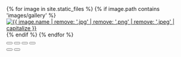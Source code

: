 <!-- ---
layout: page
title: 照片墙
permalink: /gallery/
--- -->

<div class="photo-gallery-container">
  <div id="justified-gallery">
    {% for image in site.static_files %}
      {% if image.path contains 'images/gallery' %}
        <a href="{{ site.baseurl }}{{ image.path }}" class="gallery-item">
          <img src="{{ site.baseurl }}{{ image.path }}" alt="{{ image.name | remove: '.jpg' | remove: '.png' | remove: '.jpeg' | capitalize }}"/>
        </a>
      {% endif %}
    {% endfor %}
  </div>
</div>

<!-- PhotoSwipe UI 容器 -->
<div class="pswp" tabindex="-1" role="dialog" aria-hidden="true">
  <div class="pswp__bg"></div>
  <div class="pswp__scroll-wrap">
    <div class="pswp__container">
      <div class="pswp__item"></div>
      <div class="pswp__item"></div>
      <div class="pswp__item"></div>
    </div>
    <div class="pswp__ui pswp__ui--hidden">
      <div class="pswp__top-bar">
        <div class="pswp__counter"></div>
        <button class="pswp__button pswp__button--close" title="关闭 (Esc)"></button>
        <button class="pswp__button pswp__button--share" title="分享"></button>
        <button class="pswp__button pswp__button--fs" title="全屏"></button>
        <button class="pswp__button pswp__button--zoom" title="放大/缩小"></button>
        <div class="pswp__preloader">
          <div class="pswp__preloader__icn">
            <div class="pswp__preloader__cut">
              <div class="pswp__preloader__donut"></div>
            </div>
          </div>
        </div>
      </div>
      <div class="pswp__share-modal pswp__share-modal--hidden pswp__single-tap">
        <div class="pswp__share-tooltip"></div>
      </div>
      <button class="pswp__button pswp__button--arrow--left" title="上一张"></button>
      <button class="pswp__button pswp__button--arrow--right" title="下一张"></button>
      <div class="pswp__caption">
        <div class="pswp__caption__center"></div>
      </div>
    </div>
  </div>
</div>

<!-- 引入所需的库 -->
<link rel="stylesheet" href="https://cdn.jsdelivr.net/npm/justifiedGallery@3.8.1/dist/css/justifiedGallery.min.css">
<link rel="stylesheet" href="https://cdnjs.cloudflare.com/ajax/libs/photoswipe/4.1.3/photoswipe.min.css">
<link rel="stylesheet" href="https://cdnjs.cloudflare.com/ajax/libs/photoswipe/4.1.3/default-skin/default-skin.min.css">

<script src="https://cdn.jsdelivr.net/npm/jquery@3.6.4/dist/jquery.min.js"></script>
<script src="https://cdn.jsdelivr.net/npm/justifiedGallery@3.8.1/dist/js/jquery.justifiedGallery.min.js"></script>
<script src="https://cdnjs.cloudflare.com/ajax/libs/photoswipe/4.1.3/photoswipe.min.js"></script>
<script src="https://cdnjs.cloudflare.com/ajax/libs/photoswipe/4.1.3/photoswipe-ui-default.min.js"></script>

<script>
  $(document).ready(function() {
    // 初始化 Justified Gallery
    $("#justified-gallery").justifiedGallery({
      rowHeight: 200,
      margins: 5,
      lastRow: 'justify',
      border: 0,
      randomize: false,
      waitThumbnailsLoad: true
    }).on('jg.complete', function() {
      // JustifiedGallery 加载完成后再初始化 PhotoSwipe
      initPhotoSwipeFromDOM('#justified-gallery');
    });
  });

  // 初始化 PhotoSwipe
  function initPhotoSwipeFromDOM(gallerySelector) {
    // 解析图片尺寸等信息
    var parseThumbnailElements = function(el) {
      var thumbElements = $(el).find('a:not(.justified-gallery-label)').get();
      var items = [];
      var figureEl, linkEl, size, item;

      for(var i = 0; i < thumbElements.length; i++) {
        figureEl = thumbElements[i]; // <a> element
        
        // 创建幻灯片对象
        linkEl = figureEl;
        size = [0, 0]; // 初始化大小，稍后会动态设置

        item = {
          src: linkEl.getAttribute('href'),
          w: parseInt(size[0], 10) || 1200, // 设置一个默认宽度
          h: parseInt(size[1], 10) || 900,  // 设置一个默认高度
          el: figureEl,
          title: $(figureEl).find('img').attr('alt') || ''
        };
        
        items.push(item);
      }
      
      return items;
    };

    // 查找最近的父元素
    var closest = function closest(el, fn) {
      return el && (fn(el) ? el : closest(el.parentNode, fn));
    };

    // 当点击打开图片时的处理函数
    var onThumbnailsClick = function(e) {
      e = e || window.event;
      e.preventDefault ? e.preventDefault() : e.returnValue = false;
      
      var eTarget = e.target || e.srcElement;
      
      var clickedListItem = closest(eTarget, function(el) {
        return (el.tagName && el.tagName.toUpperCase() === 'A');
      });
      
      if(!clickedListItem) {
        return;
      }
      
      var clickedGallery = clickedListItem.parentNode;
      var childNodes = $(clickedListItem.parentNode).find('a:not(.justified-gallery-label)').get();
      var numChildNodes = childNodes.length;
      var nodeIndex = 0;

      for (var i = 0; i < numChildNodes; i++) {
        if(childNodes[i].nodeType !== 1) { 
          continue; 
        }

        if(childNodes[i] === clickedListItem) {
          nodeIndex = i;
          break;
        }
      }
      
      if(nodeIndex >= 0) {
        openPhotoSwipe(nodeIndex, clickedGallery);
      }
      return false;
    };

    // 打开 PhotoSwipe
    var openPhotoSwipe = function(index, galleryElement, disableAnimation, fromURL) {
      var pswpElement = document.querySelectorAll('.pswp')[0],
          gallery,
          options,
          items;

      items = parseThumbnailElements(galleryElement);
      
      // 定义选项
      options = {
        galleryUID: galleryElement.getAttribute('data-pswp-uid'),
        getThumbBoundsFn: function(index) {
          var thumbnail = items[index].el.getElementsByTagName('img')[0];
          var pageYScroll = window.pageYOffset || document.documentElement.scrollTop;
          var rect = thumbnail.getBoundingClientRect(); 
          return {x:rect.left, y:rect.top + pageYScroll, w:rect.width};
        },
        showAnimationDuration: 300,
        hideAnimationDuration: 300,
        history: false,
        focus: false,
        showHideOpacity: true,
        shareEl: false,
        closeOnScroll: false,
        pinchToClose: true,
        closeOnVerticalDrag: true,
        maxSpreadZoom: 4,
        errorMsg: '<div class="pswp__error-msg">图片无法加载</div>'
      };
      
      // 如果由URL打开
      if(fromURL) {
        if(options.galleryPIDs) {
          for(var j = 0; j < items.length; j++) {
            if(items[j].pid === index) {
              options.index = j;
              break;
            }
          }
        } else {
          options.index = parseInt(index, 10) - 1;
        }
      } else {
        options.index = parseInt(index, 10);
      }
      
      // 如果该索引无效则退出
      if(isNaN(options.index)) {
        return;
      }
      
      if(disableAnimation) {
        options.showAnimationDuration = 0;
      }
      
      // 创建并初始化 PhotoSwipe
      gallery = new PhotoSwipe(pswpElement, PhotoSwipeUI_Default, items, options);
      
      // 创建并初始化 PhotoSwipe
      gallery = new PhotoSwipe(pswpElement, PhotoSwipeUI_Default, items, options);
      
      // 动态更新图片大小
      gallery.listen('gettingData', function(index, item) {
        var img = new Image();
        img.src = item.src;
        
        img.onload = function() {
          item.w = this.width;
          item.h = this.height;
          gallery.updateSize(true);
        };
      });
      
      gallery.init();
    };

    // 遍历所有图库元素并绑定事件
    var galleryElements = document.querySelectorAll(gallerySelector);
    
    for(var i = 0, l = galleryElements.length; i < l; i++) {
      galleryElements[i].setAttribute('data-pswp-uid', i+1);
      galleryElements[i].onclick = onThumbnailsClick;
    }
  };
</script>